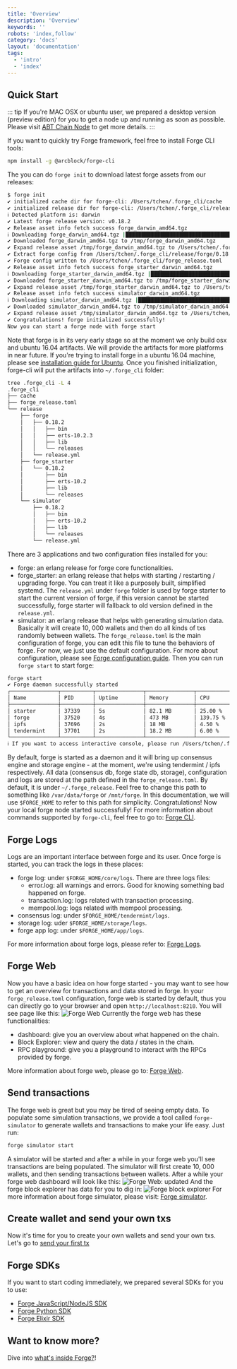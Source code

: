 ```yaml
---
title: 'Overview'
description: 'Overview'
keywords: ''
robots: 'index,follow'
category: 'docs'
layout: 'documentation'
tags:
  - 'intro'
  - 'index'
---
```


## Quick Start

::: tip
If you're MAC OSX or ubuntu user, we prepared a desktop version (preview edition) for you to get a node up and running as soon as possible. Please visit [ABT Chain Node](../instruction/tools/abt_chain_node) to get more details.
:::

If you want to quickly try Forge framework, feel free to install Forge CLI tools:

```bash
npm install -g @arcblock/forge-cli
```

The you can do `forge init` to download latest forge assets from our releases:

```bash
$ forge init
✔ initialized cache dir for forge-cli: /Users/tchen/.forge_cli/cache
✔ initialized release dir for forge-cli: /Users/tchen/.forge_cli/release
ℹ Detected platform is: darwin
✔ Latest forge release version: v0.18.2
✔ Release asset info fetch success forge_darwin_amd64.tgz
ℹ Downloading forge_darwin_amd64.tgz |████████████████████████████████████████ 100% || 88.17/88.17 MB
✔ Downloaded forge_darwin_amd64.tgz to /tmp/forge_darwin_amd64.tgz
✔ Expand release asset /tmp/forge_darwin_amd64.tgz to /Users/tchen/.forge_cli/release/forge/0.18.2
✔ Extract forge config from /Users/tchen/.forge_cli/release/forge/0.18.2/lib/forge_sdk-0.17.0/priv/forge_release.toml
✔ Forge config written to /Users/tchen/.forge_cli/forge_release.toml
✔ Release asset info fetch success forge_starter_darwin_amd64.tgz
ℹ Downloading forge_starter_darwin_amd64.tgz |████████████████████████████████████████ 100% || 12.19/12.19 MB
✔ Downloaded forge_starter_darwin_amd64.tgz to /tmp/forge_starter_darwin_amd64.tgz
✔ Expand release asset /tmp/forge_starter_darwin_amd64.tgz to /Users/tchen/.forge_cli/release/forge_starter/0.18.2
✔ Release asset info fetch success simulator_darwin_amd64.tgz
ℹ Downloading simulator_darwin_amd64.tgz |████████████████████████████████████████ 100% || 18.81/18.81 MB
✔ Downloaded simulator_darwin_amd64.tgz to /tmp/simulator_darwin_amd64.tgz
✔ Expand release asset /tmp/simulator_darwin_amd64.tgz to /Users/tchen/.forge_cli/release/simulator/0.18.2
✔ Congratulations! forge initialized successfully!
Now you can start a forge node with forge start
```

Note that forge is in its very early stage so at the moment we only build osx and ubuntu 16.04 artifacts. We will provide the artifacts for more platforms in near future.
If you're trying to install forge in a ubuntu 16.04 machine, please see [installation guide for Ubuntu](../instruction/install/ubuntu).
Once you finished initialization, forge-cli will put the artifacts into `~/.forge_cli` folder:

```bash
tree .forge_cli -L 4
.forge_cli
├── cache
├── forge_release.toml
└── release
    ├── forge
    │   ├── 0.18.2
    │   │   ├── bin
    │   │   ├── erts-10.2.3
    │   │   ├── lib
    │   │   └── releases
    │   └── release.yml
    ├── forge_starter
    │   └── 0.18.2
    │       ├── bin
    │       ├── erts-10.2
    │       ├── lib
    │       └── releases
    └── simulator
        ├── 0.18.2
        │   ├── bin
        │   ├── erts-10.2
        │   ├── lib
        │   └── releases
        └── release.yml
```

There are 3 applications and two configuration files installed for you:

- forge: an erlang release for forge core functionalities.
- forge_starter: an erlang release that helps with starting / restarting / upgrading forge. You can treat it like a purposely built, simplified systemd. The `release.yml` under `forge` folder is used by forge starter to start the current version of forge, if this version cannot be started successfully, forge starter will fallback to old version defined in the `release.yml`.
- simulator: an erlang release that helps with generating simulation data. Basically it will create 10, 000 wallets and then do all kinds of txs randomly between wallets.
  The `forge_release.toml` is the main configuration of forge, you can edit this file to tune the behaviors of forge. For now, we just use the default configuration. For more about configuration, please see [Forge configuration guide](../instruction/configuration).
  Then you can run `forge start` to start forge:

```bash
forge start
✔ Forge daemon successfully started
┌───────────────┬──────────┬───────────────┬───────────────┬────────────────────┐
│ Name          │ PID      │ Uptime        │ Memory        │ CPU                │
├───────────────┼──────────┼───────────────┼───────────────┼────────────────────┤
│ starter       │ 37339    │ 5s            │ 82.1 MB       │ 25.00 %            │
│ forge         │ 37520    │ 4s            │ 473 MB        │ 139.75 %           │
│ ipfs          │ 37696    │ 2s            │ 18 MB         │ 4.50 %             │
│ tendermint    │ 37701    │ 2s            │ 18.2 MB       │ 6.00 %             │
└───────────────┴──────────┴───────────────┴───────────────┴────────────────────┘
ℹ If you want to access interactive console, please run /Users/tchen/.forge_cli/release/forge/0.18.2/bin/forge remote_console
```

By default, forge is started as a daemon and it will bring up consensus engine and storage engine - at the moment, we're using tendermint / ipfs respectively.
All data (consensus db, forge state db, storage), configuration and logs are stored at the path defined in the `forge_release.toml`. By default, it is under `~/.forge_release`. Feel free to change this path to something like `/var/data/forge` or `/mnt/forge`. In this documentation, we will use `$FORGE_HOME` to refer to this path for simplicity.
Congratulations! Now your local forge node started successfully! For more information about commands supported by `forge-cli`, feel free to go to: [Forge CLI](../instruction/tools/forge_cli).

## Forge Logs

Logs are an important interface between forge and its user. Once forge is started, you can track the logs in these places:

- forge log: under `$FORGE_HOME/core/logs`. There are three logs files:
  - error.log: all warnings and errors. Good for knowing something bad happened on forge.
  - transaction.log: logs related with transaction processing.
  - mempool.log: logs related with mempool processing.
- consensus log: under `$FORGE_HOME/tendermint/logs`.
- storage log: uder `$FORGE_HOME/storage/logs`.
- forge app log: under `$FORGE_HOME/app/logs`.

For more information about forge logs, please refer to: [Forge Logs](../instruction/log).

## Forge Web

Now you have a basic idea on how forge started - you may want to see how to get an overview for transactions and data stored in forge. In your `forge_release.toml` configuration, forge web is started by default, thus you can directly go to your browser and open `http://localhost:8210`. You will see page like this:
![Forge Web](./assets/forge_web.jpg)
Currently the forge web has these functionalities:

- dashboard: give you an overview about what happened on the chain.
- Block Explorer: view and query the data / states in the chain.
- RPC playground: give you a playground to interact with the RPCs provided by forge.

More information about forge web, please go to: [Forge Web](../instruction/tools/forge_web).

## Send transactions

The forge web is great but you may be tired of seeing empty data. To populate some simulation transactions, we provide a tool called `forge-simulator` to generate wallets and transactions to make your life easy. Just run:

```bash
forge simulator start
```

A simulator will be started and after a while in your forge web you'll see transactions are being populated. The simulator will first create 10, 000 wallets, and then sending transactions between wallets.
After a while your forge web dashboard will look like this:
![Forge Web: updated](./assets/forge_web1.jpg)
And the forge block explorer has data for you to dig in:
![Forge block explorer](./assets/forge_explorer.jpg)
For more information about forge simulator, please visit: [Forge simulator](../instructio/tools/simulator).

## Create wallet and send your own txs

Now it's time for you to create your own wallets and send your own txs. Let's go to [send your first tx](../instruction/transaction)

## Forge SDKs

If you want to start coding immediately, we prepared several SDKs for you to use:

- [Forge JavaScript/NodeJS SDK](../sdk/javascript)
- [Forge Python SDK](../sdk/python)
- [Forge Elixir SDK](../sdk/elixir)

## Want to know more?

Dive into [what's inside Forge?](../concepts/inside-forge)!
